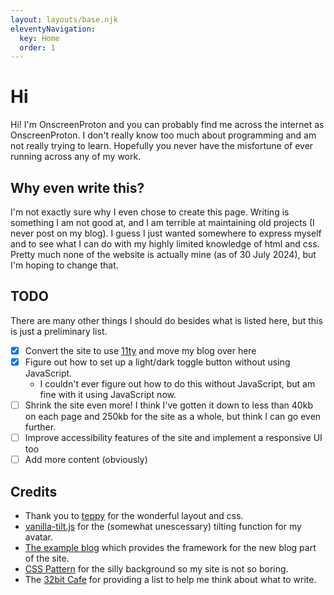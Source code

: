 ```yaml
---
layout: layouts/base.njk
eleventyNavigation:
  key: Home
  order: 1
---
```

# Hi

Hi! I'm OnscreenProton and you can probably find me across the internet as OnscreenProton. I don't really know too much about programming and am not really trying to learn. Hopefully you never have the misfortune of ever running across any of my work.

## Why even write this?

I'm not exactly sure why I even chose to create this page. Writing is something I am not good at, and I am terrible at maintaining old projects (I never post on my blog). I guess I just wanted somewhere to express myself and to see what I can do with my highly limited knowledge of html and css. Pretty much none of the website is actually mine (as of 30 July 2024), but I'm hoping to change that.

## TODO

There are many other things I should do besides what is listed here, but this is just a preliminary list.

- [x] Convert the site to use [11ty](https://11ty.dev) and move my blog over here
- [x] Figure out how to set up a light/dark toggle button without using JavaScript.
  - I couldn't ever figure out how to do this without JavaScript, but am fine with it using JavaScript now.
- [ ] Shrink the site even more! I think I've gotten it down to less than 40kb on each page and 250kb for the site as a whole, but think I can go even further.
- [ ] Improve accessibility features of the site and implement a responsive UI too
- [ ] Add more content (obviously)

## Credits

- Thank you to [teppy](https://teppyslayouts.neocities.org/) for the wonderful layout and css.
- [vanilla-tilt.js](https://micku7zu.github.io/vanilla-tilt.js/) for the (somewhat unescessary) tilting function for my avatar.
- [The example blog](https://github.com/11ty/eleventy-base-blog) which provides the framework for the new blog part of the site.
- [CSS Pattern](https://css-pattern.com/) for the silly background so my site is not so boring.
- The [32bit Cafe](https://32bit.cafe) for providing a list to help me think about what to write.
